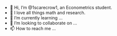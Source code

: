 - 👋 Hi, I’m @1scarecrow1, an Econometrics student. 
- 👀 I love all things math and research. 
- 🌱 I’m currently learning ...
- 💞️ I’m looking to collaborate on ...
- 📫 How to reach me ...

<!---
1scarecrow1/1scarecrow1 is a ✨ special ✨ repository because its `README.md` (this file) appears on your GitHub profile.
You can click the Preview link to take a look at your changes.
--->
